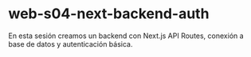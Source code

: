 # web-s04-next-backend-auth
En esta sesión creamos un backend con Next.js API Routes, conexión a base de datos y autenticación básica.
